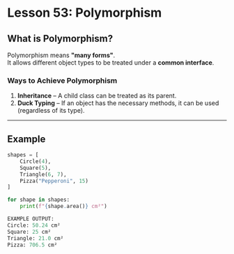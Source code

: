 # Lesson 53: Polymorphism

## What is Polymorphism?
Polymorphism means **"many forms"**.  
It allows different object types to be treated under a **common interface**.

### Ways to Achieve Polymorphism
1. **Inheritance** – A child class can be treated as its parent.
2. **Duck Typing** – If an object has the necessary methods, it can be used (regardless of its type).

---

## Example
```python
shapes = [
    Circle(4),
    Square(5),
    Triangle(6, 7),
    Pizza("Pepperoni", 15)
]

for shape in shapes:
    print(f"{shape.area()} cm²")

EXAMPLE OUTPUT:
Circle: 50.24 cm²
Square: 25 cm²
Triangle: 21.0 cm²
Pizza: 706.5 cm²

